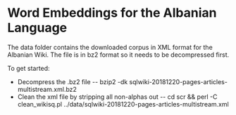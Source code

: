 Word Embeddings for the Albanian Language
=========================================

The data folder contains the downloaded corpus in XML format for the Albanian Wiki. The file is in bz2 format so it needs to be decompressed first.

To get started:

- Decompress the .bz2 file
-- bzip2 -dk sqlwiki-20181220-pages-articles-multistream.xml.bz2 
- Clean the xml file by stripping all non-alphas out 
-- cd scr && perl -C clean_wikisq.pl ../data/sqlwiki-20181220-pages-articles-multistream.xml

